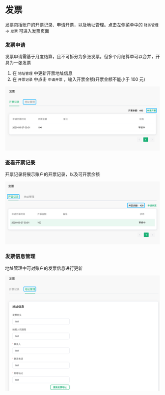 # 发票

发票包括账户的开票记录、申请开票，以及地址管理。点击左侧菜单中的 `财务管理` -> `发票` 可进入发票页面



### 发票申请

发票申请需基于月度结算，且不可拆分为多张发票。但多个月结算单可以合并，开具为一张发票

1. 在 `地址管理` 中更新开票地址信息
2. 在 `开票记录` 中点击 `申请开票` ，输入开票金额(开票金额不能小于 100 元)

![invoices-create](../_assets/billing/invoices-create.png)



### 查看开票记录

开票记录将展示账户的开票记录，以及可开票余额

![invoices](../_assets/billing/invoices.png)



### 发票信息管理

地址管理中可对账户的发票信息进行更新

![invoices-profile](../_assets/billing/invoices-profile.png)



